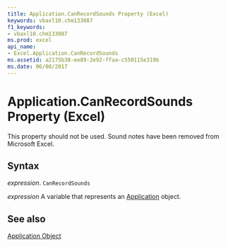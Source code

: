 ```yaml
---
title: Application.CanRecordSounds Property (Excel)
keywords: vbaxl10.chm133087
f1_keywords:
- vbaxl10.chm133087
ms.prod: excel
api_name:
- Excel.Application.CanRecordSounds
ms.assetid: a2175b38-ee89-2e92-ffaa-c550115e319b
ms.date: 06/08/2017
---
```



# Application.CanRecordSounds Property (Excel)

This property should not be used. Sound notes have been removed from Microsoft Excel.


## Syntax

 _expression_. `CanRecordSounds`

 _expression_ A variable that represents an [Application](Excel.Application-graph-property.md) object.


## See also


[Application Object](Excel.Application(object).md)

